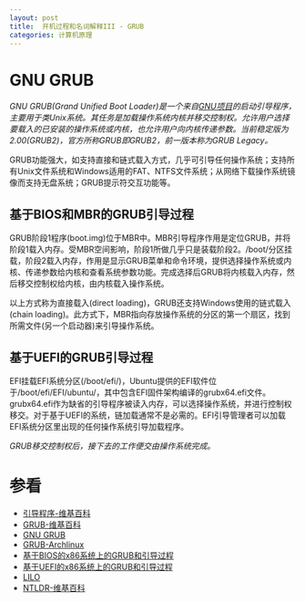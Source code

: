 ```yaml
---
layout: post
title:  开机过程和名词解释III - GRUB
categories: 计算机原理
---
```


# GNU GRUB
*GNU GRUB(Grand Unified Boot Loader)是一个来自[GNU项目][gnu]的启动引导程序，主要用于类Unix系统。其任务是加载操作系统内核并移交控制权。允许用户选择要载入的已安装的操作系统或内核，也允许用户向​内​核​传​递​参​数。当前稳定版为2.00(GRUB2)，官方所称GRUB即GRUB2，前一版本称为GRUB Legacy。*

GRUB功能强大，如支持直接和链式载入方式，几乎可引导任何操作系统；支持所有Unix文件系统和Windows适用的FAT、NTFS文件系统；从网络下载操作系统镜像而支持无盘系统；GRUB提示符交互功能等。

## 基于BIOS和MBR的GRUB引导过程
GRUB阶段1程序(boot.img)位于MBR中。MBR引导程序作用是定位GRUB，并将阶段1载入内存。受MBR空间影响，阶段1所做几乎只是装载阶段2。/boot/分区挂载，阶段2载入内存，作用是显示GRUB菜单和命令环境，提供选择操作系统或内核、传递参数给内核和查看系统参数功能。完成选择后GRUB将内核载入内存，然后移交控制权给内核，由内核载入操作系统。

以上方式称为直接载入(direct loading)，GRUB还支持Windows使用的链式载入(chain loading)。此方式下，MBR指向存放操作系统的分区的第一个扇区，找到所需文件(另一个启动器)来引导操作系统。

## 基于UEFI的GRUB引导过程
EFI挂载EFI系统分区(/boot/efi/)，Ubuntu提供的EFI软件位于/boot/efi/EFI/ubuntu/，其中包含EFI固件架构编译的grubx64.efi文件。grubx64.efi作为缺省的引导程序被读入内存，可以选择操作系统，并进行控制权移交。对于基于UEFI的系统，链加载通常不是必需的。EFI引导管理者可以加载EFI系统分区里出现的任何操作系统引导加载程序。

*GRUB移交控制权后，接下去的工作便交由操作系统完成。*

# 参看
+ [引导程序-维基百科](http://zh.wikipedia.org/wiki/%E5%90%AF%E5%8A%A8%E5%BC%95%E5%AF%BC%E7%A8%8B%E5%BA%8F "引导程序")
+ [GRUB-维基百科](http://zh.wikipedia.org/wiki/GNU_GRUB "GNU GRUB")
+ [GNU GRUB](http://www.gnu.org/software/grub/ "GNU GRUB")
+ [GRUB-Archlinux](https://wiki.archlinux.org/index.php/GRUB "GRUB")
+ [基​于​BIOS的​x86系​统​上​的​GRUB和​引​导​过​程​](https://access.redhat.com/site/documentation/zh-CN/Red_Hat_Enterprise_Linux/6/html/Installation_Guide/s1-grub-whatis.html "基​于​BIOS的​x86系​统​上​的​GRUB和​引​导​过​程​")
+ [基​于​UEFI的​x86系​统​上​的GRUB和​引​导​过​程​](https://access.redhat.com/site/documentation/zh-CN/Red_Hat_Enterprise_Linux/6/html/Installation_Guide/s2-grub-whatis-booting-uefi.html "基​于​UEFI的​x86系​统​上​的GRUB和​引​导​过​程​")
+ [LILO](http://zh.wikipedia.org/wiki/LILO "LILO")
+ [NTLDR-维基百科](http://zh.wikipedia.org/wiki/NTLDR "NTLDR")

[gnu]: http://zh.wikipedia.org/wiki/GNU%E8%A8%88%E5%8A%83 "GNU计划"
